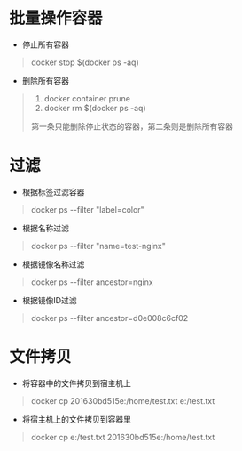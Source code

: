 # 批量操作容器
* 停止所有容器
> docker stop $(docker ps -aq)
* 删除所有容器
> 1. docker container prune
> 2. docker rm $(docker ps -aq)
> 
> 第一条只能删除停止状态的容器，第二条则是删除所有容器

# 过滤
* 根据标签过滤容器
> docker ps --filter "label=color"
* 根据名称过滤
> docker ps --filter "name=test-nginx"
* 根据镜像名称过滤
> docker ps --filter ancestor=nginx
* 根据镜像ID过滤
> docker ps --filter ancestor=d0e008c6cf02

# 文件拷贝
* 将容器中的文件拷贝到宿主机上
> docker cp 201630bd515e:/home/test.txt e:/test.txt
* 将宿主机上的文件拷贝到容器里
> docker cp e:/test.txt 201630bd515e:/home/test.txt